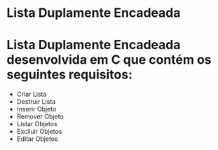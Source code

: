# Lista Duplamente Encadeada
# Lista Duplamente Encadeada desenvolvida em C que contém os seguintes requisitos:
* Criar Lista
* Destruir Lista
* Inserir Objeto
* Remover Objeto
* Listar Objetos
* Excliuir Objetos
* Editar Objetos
